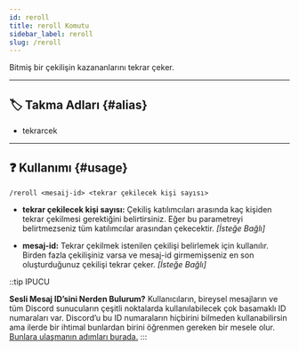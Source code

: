 ```yaml
---
id: reroll
title: reroll Komutu
sidebar_label: reroll
slug: /reroll
---
```

Bitmiş bir çekilişin kazananlarını tekrar çeker.

---

## 🏷️ Takma Adları {#alias}

- tekrarcek

---

## ❓ Kullanımı {#usage}

`/reroll <mesaij-id> <tekrar çekilecek kişi sayısı>`

- **tekrar çekilecek kişi sayısı:** Çekiliş katılımcıları arasında kaç kişiden tekrar çekilmesi gerektiğini belirtirsiniz. 
  Eğer bu parametreyi belirtmezseniz tüm katılımcılar arasından çekecektir. *[İsteğe Bağlı]*

- **mesaj-id:** Tekrar çekilmek istenilen çekilişi belirlemek için kullanılır. Birden fazla çekilişiniz varsa ve mesaj-id 
  girmemişseniz en son oluşturduğunuz çekilişi tekrar çeker. *[İsteğe Bağlı]*

::tip IPUCU

**Sesli Mesaj ID’sini Nerden Bulurum?** Kullanıcıların, bireysel mesajların ve tüm Discord sunucuların çeşitli
noktalarda kullanılabilecek çok basamaklı ID numaraları var. Discord’u bu ID numaraların hiçbirini bilmeden
kullanabilirsin ama ilerde bir ihtimal bunlardan birini öğrenmen gereken bir mesele
olur. [Bunlara ulaşmanın adımları burada.](https://support.discord.com/hc/tr/articles/206346498-Kullan%C4%B1c%C4%B1-Sunucu-Mesaj-ID-sini-Nerden-Bulurum-)
:::
